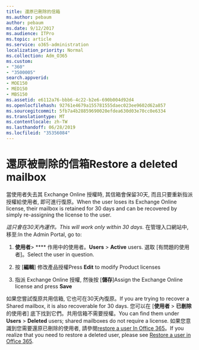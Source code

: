 ```yaml
---
title: 還原已刪除的信箱
ms.author: pebaum
author: pebaum
ms.date: 9/12/2017
ms.audience: ITPro
ms.topic: article
ms.service: o365-administration
localization_priority: Normal
ms.collection: Adm_O365
ms.custom:
- "360"
- "3500005"
search.appverid:
- MOE150
- MED150
- MBS150
ms.assetid: e6112a76-bbb6-4c22-b2e6-690b004d92d4
ms.openlocfilehash: 92761e4679a155781555daec023ee9602d62a857
ms.sourcegitcommit: 5fb7a4b28859690020efdea630d03e70cc0e6334
ms.translationtype: MT
ms.contentlocale: zh-TW
ms.lasthandoff: 06/28/2019
ms.locfileid: "35356084"
---
```

# <a name="restore-a-deleted-mailbox"></a><span data-ttu-id="2b64c-102">還原被刪除的信箱</span><span class="sxs-lookup"><span data-stu-id="2b64c-102">Restore a deleted mailbox</span></span>

<span data-ttu-id="2b64c-103">當使用者失去其 Exchange Online 授權時, 其信箱會保留30天, 而且只要重新指派授權給使用者, 即可進行復原。</span><span class="sxs-lookup"><span data-stu-id="2b64c-103">When the user loses its Exchange Online license, their mailbox is retained for 30 days and can be recovered by simply re-assigning the license to the user.</span></span>
  
 <span data-ttu-id="2b64c-104">*這只會在30天內運作。*</span><span class="sxs-lookup"><span data-stu-id="2b64c-104">*This will work only within 30 days.*</span></span>  <span data-ttu-id="2b64c-105">在管理入口網站中, 移至:</span><span class="sxs-lookup"><span data-stu-id="2b64c-105">In the Admin Portal, go to:</span></span>
  
1. <span data-ttu-id="2b64c-106">**使用者**\> \*\*\*\* 作用中的使用者。</span><span class="sxs-lookup"><span data-stu-id="2b64c-106">**Users** \> **Active** users.</span></span> <span data-ttu-id="2b64c-107">選取 [有問題的使用者]。</span><span class="sxs-lookup"><span data-stu-id="2b64c-107">Select the user in question.</span></span>

2. <span data-ttu-id="2b64c-108">按 [**編輯**] 修改產品授權</span><span class="sxs-lookup"><span data-stu-id="2b64c-108">Press **Edit** to modify Product licenses</span></span>

3. <span data-ttu-id="2b64c-109">指派 Exchange Online 授權, 然後按 [**儲存**]</span><span class="sxs-lookup"><span data-stu-id="2b64c-109">Assign the Exchange Online license and press **Save**</span></span>

<span data-ttu-id="2b64c-110">如果您嘗試復原共用信箱, 它也可在30天內復原。</span><span class="sxs-lookup"><span data-stu-id="2b64c-110">If you are trying to recover a Shared mailbox, it is also recoverable for 30 days.</span></span> <span data-ttu-id="2b64c-111">您可以在 [**使用者** \> **已刪除**的使用者] 底下找到它們。共用信箱不需要授權。</span><span class="sxs-lookup"><span data-stu-id="2b64c-111">You can find them under **Users** \> **Deleted** users; shared mailboxes do not require a license.</span></span> <span data-ttu-id="2b64c-112">如果您意識到您需要還原已刪除的使用者, 請參閱[restore a user In Office 365](https://docs.microsoft.com/en-us/office365/admin/add-users/restore-user)。</span><span class="sxs-lookup"><span data-stu-id="2b64c-112">If you realize that you need to restore a deleted user, please see [Restore a user in Office 365](https://docs.microsoft.com/en-us/office365/admin/add-users/restore-user).</span></span>
  
